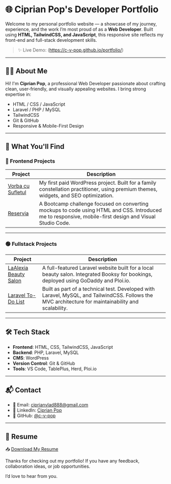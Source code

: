 # 🌐 Ciprian Pop's Developer Portfolio

Welcome to my personal portfolio website — a showcase of my journey, experience, and the work I’m most proud of as a **Web Developer**. Built using **HTML, TailwindCSS, and JavaScript**, this responsive site reflects my front-end and full-stack development skills.

> ✨ Live Demo: (https://c-v-pop.github.io/portfolio/) 

---

## 🧑‍💻 About Me

Hi! I'm **Ciprian Pop**, a professional Web Developer passionate about crafting clean, user-friendly, and visually appealing websites. I bring strong expertise in:

- HTML / CSS / JavaScript
- Laravel / PHP / MySQL
- TailwindCSS
- Git & GitHub
- Responsive & Mobile-First Design

---

## 🚀 What You'll Find

### 🔷 Frontend Projects

| Project | Description |
|--------|-------------|
| [Vorba cu Sufletul](https://vorbacusufletul.wordpress.com/) | My first paid WordPress project. Built for a family constellation practitioner, using premium themes, widgets, and SEO optimization. |
| [Reservia](https://c-v-pop.github.io/Reservia/) | A Bootcamp challenge focused on converting mockups to code using HTML and CSS. Introduced me to responsive, mobile-first design and Visual Studio Code. |

---

### 🟢 Fullstack Projects

| Project | Description |
|--------|-------------|
| [LaAlexia Beauty Salon](https://laalexiaatelier.co.uk/) | A full-featured Laravel website built for a local beauty salon. Integrated Booksy for bookings, deployed using GoDaddy and Ploi.io. |
| [Laravel To-Do List](https://github.com/c-v-pop/to-do-list) | Built as part of a technical test. Developed with Laravel, MySQL, and TailwindCSS. Follows the MVC architecture for maintainability and scalability. |

---

## 🛠️ Tech Stack

- **Frontend**: HTML, CSS, TailwindCSS, JavaScript
- **Backend**: PHP, Laravel, MySQL
- **CMS**: WordPress
- **Version Control**: Git & GitHub
- **Tools**: VS Code, TablePlus, Herd, Ploi.io

---

## 📬 Contact

- 📧 Email: [ciprianvlad888@gmail.com](mailto:c.pop@myyahoo.com)
- 💼 LinkedIn: [Ciprian Pop](https://www.linkedin.com/in/ciprian-pop-9a5169157/)
- 🐙 GitHub: [@c-v-pop](https://github.com/c-v-pop)

---

## 📄 Resume

📥 [Download My Resume](media/13.Ciprian_Pop.pdf)


Thanks for checking out my portfolio! If you have any feedback, collaboration ideas, or job opportunities. 

I’d love to hear from you.

